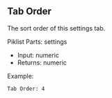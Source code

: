 ## Tab Order

The sort order of this settings tab. 

Piklist Parts: settings

* Input:  numeric
* Returns:  numeric

Example:
```
Tab Order: 4
```
